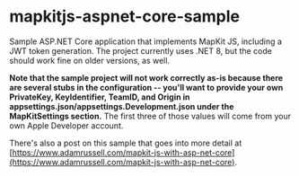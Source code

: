 # mapkitjs-aspnet-core-sample
Sample ASP.NET Core application that implements MapKit JS, including a JWT token generation. The project currently uses .NET 8, but the code should work fine on older versions, as well.

**Note that the sample project will not work correctly as-is because there are several stubs in the configuration -- you'll want to provide your own PrivateKey, KeyIdentifier, TeamID, and Origin in appsettings.json/appsettings.Development.json under the MapKitSettings section.**  The first three of those values will come from your own Apple Developer account.

There's also a post on this sample that goes into more detail at [https://www.adamrussell.com/mapkit-js-with-asp-net-core](https://www.adamrussell.com/mapkit-js-with-asp-net-core).